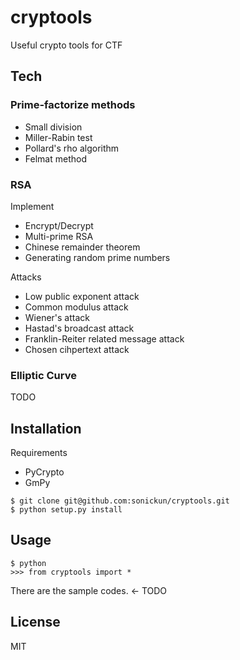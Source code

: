 # cryptools

Useful crypto tools for CTF
## Tech

### Prime-factorize methods
- Small division
- Miller-Rabin test
- Pollard's rho algorithm
- Felmat method

### RSA
Implement
- Encrypt/Decrypt
- Multi-prime RSA
- Chinese remainder theorem
- Generating random prime numbers

Attacks
- Low public exponent attack
- Common modulus attack
- Wiener's attack
- Hastad's broadcast attack
- Franklin-Reiter related message attack
- Chosen cihpertext attack

### Elliptic Curve
TODO

## Installation
Requirements
- PyCrypto
- GmPy

```
$ git clone git@github.com:sonickun/cryptools.git
$ python setup.py install
```

## Usage
```
$ python
>>> from cryptools import *
```
There are the sample codes. <- TODO

## License
MIT

